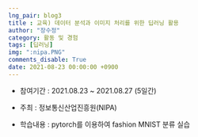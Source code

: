 ```yaml
---
lng_pair: blog3
title : 교육) 데이터 분석과 이미지 처리를 위한 딥러닝 활용
author: "장수정"
category: 활동 및 경험
tags: [딥러닝]
img: ":nipa.PNG"
comments_disable: True
date: 2021-08-23 00:00:00 +0900
---
```


- 참여기간 : 2021.08.23 ~ 2021.08.27 (5일간)

- 주최 : 정보통신산업진흥원(NIPA)

- 학습내용 : pytorch를 이용하여 fashion MNIST 분류 실습
